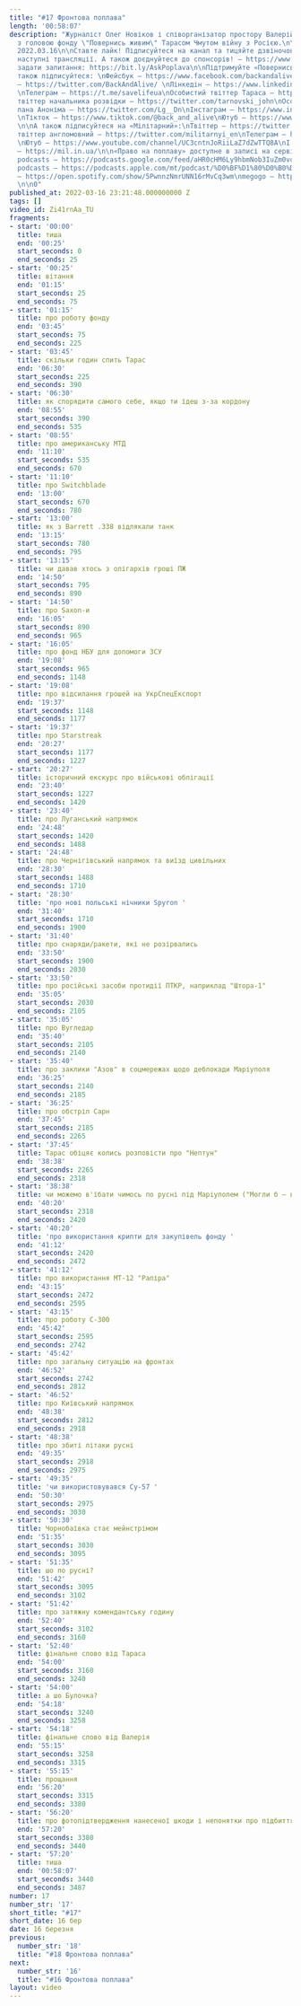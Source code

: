 ```yaml
---
title: "#17 Фронтова поплава"
length: '00:58:07'
description: "Журналіст Олег Новіков і співорганізатор простору Валерій Агєєв обговорюють
  з головою фонду \"Повернись живим\" Тарасом Чмутом війну з Росією.\n\nВипуск за
  2022.03.16\n\nСтавте лайк! Підписуйтеся на канал та тицяйте дзвіночок, щоб не пропустити
  наступні трансляції. А також доєднуйтеся до спонсорів! – https://www.youtube.com/channel/UCwCkRo2WQx_9JRWISLC47fw/join\n\n‼️Щоб
  задати запитання: https://bit.ly/AskPoplava\n\nПідтримуйте «Повернись Живим»: \nhttps://www.comebackalive.in.ua/donate\n\nА
  також підписуйтеся: \nФейсбук – https://www.facebook.com/backandalive \nТвіттер
  – https://twitter.com/BackAndAlive/ \nЛінкедін – https://www.linkedin.com/company/come-back-alive/
  \nТелеграм – https://t.me/savelifeua\nОсобистий твіттер Тараса – https://twitter.com/TarasChmut\nОсобистий
  твіттер начальника розвідки – https://twitter.com/tarnovski_john\nОсобистий твіттер
  пана Аноніма – https://twitter.com/Lg__Dn\nІнстаграм – https://www.instagram.com/savelife.in.ua/
  \nТікток – https://www.tiktok.com/@back_and_alive\nЮтуб – https://www.youtube.com/channel/UCGIa6LSAw2Cl_P-DFv2pHXQ
  \n\nА також підписуйтеся на «Мілітарний»:\nТвіттер – https://twitter.com/mil_in_ua\nТа
  твіттер англомовний – https://twitter.com/militarnyi_en\nТелеграм – https://t.me/milinua
  \nЮтуб – https://www.youtube.com/channel/UC3cntnJoRiiLaZ7dZwTTQ8A\nІ читайте сайт
  – https://mil.in.ua/\n\n«Право на поплаву» доступне в записі на сервісах: \ngoogle
  podcasts – https://podcasts.google.com/feed/aHR0cHM6Ly9hbmNob3IuZm0vcy84ODhiMzE0Yy9wb2RjYXN0L3Jzcw\napple
  podcasts – https://podcasts.apple.com/mt/podcast/%D0%BF%D1%80%D0%B0%D0%B2%D0%BE-%D0%BD%D0%B0-%D0%BF%D0%BE%D0%BF%D0%BB%D0%B0%D0%B2%D1%83/id1613491809\nspotify
  – https://open.spotify.com/show/5PwnnzNmrUNN16rMvCq3wm\nmegogo – https://megogo.page.link/tA2y
  \n\n0"
published_at: 2022-03-16 23:21:48.000000000 Z
tags: []
video_id: Zi41rnAa_TU
fragments:
- start: '00:00'
  title: тиша
  end: '00:25'
  start_seconds: 0
  end_seconds: 25
- start: '00:25'
  title: вітання
  end: '01:15'
  start_seconds: 25
  end_seconds: 75
- start: '01:15'
  title: про роботу фонду
  end: '03:45'
  start_seconds: 75
  end_seconds: 225
- start: '03:45'
  title: скільки годин спить Тарас
  end: '06:30'
  start_seconds: 225
  end_seconds: 390
- start: '06:30'
  title: як спорядити самого себе, якщо ти їдеш з-за кордону
  end: '08:55'
  start_seconds: 390
  end_seconds: 535
- start: '08:55'
  title: про американську МТД
  end: '11:10'
  start_seconds: 535
  end_seconds: 670
- start: '11:10'
  title: про Switchblade
  end: '13:00'
  start_seconds: 670
  end_seconds: 780
- start: '13:00'
  title: як з Barrett .338 відлякали танк
  end: '13:15'
  start_seconds: 780
  end_seconds: 795
- start: '13:15'
  title: чи давав хтось з олігархів гроші ПЖ
  end: '14:50'
  start_seconds: 795
  end_seconds: 890
- start: '14:50'
  title: про Saxon-и
  end: '16:05'
  start_seconds: 890
  end_seconds: 965
- start: '16:05'
  title: про фонд НБУ для допомоги ЗСУ
  end: '19:08'
  start_seconds: 965
  end_seconds: 1148
- start: '19:08'
  title: про відсилання грошей на УкрСпецЕкспорт
  end: '19:37'
  start_seconds: 1148
  end_seconds: 1177
- start: '19:37'
  title: про Starstreak
  end: '20:27'
  start_seconds: 1177
  end_seconds: 1227
- start: '20:27'
  title: історичний екскурс про військові облігації
  end: '23:40'
  start_seconds: 1227
  end_seconds: 1420
- start: '23:40'
  title: про Луганський напрямок
  end: '24:48'
  start_seconds: 1420
  end_seconds: 1488
- start: '24:48'
  title: про Чернігівський напрямок та виїзд цивільних
  end: '28:30'
  start_seconds: 1488
  end_seconds: 1710
- start: '28:30'
  title: 'про нові польські нічники Spyron '
  end: '31:40'
  start_seconds: 1710
  end_seconds: 1900
- start: '31:40'
  title: про снаряди/ракети, які не розірвались
  end: '33:50'
  start_seconds: 1900
  end_seconds: 2030
- start: '33:50'
  title: про російські засоби протидії ПТКР, наприклад "Штора-1"
  end: '35:05'
  start_seconds: 2030
  end_seconds: 2105
- start: '35:05'
  title: про Вугледар
  end: '35:40'
  start_seconds: 2105
  end_seconds: 2140
- start: '35:40'
  title: про заклики "Азов" в соцмережах щодо деблокади Маріуполя
  end: '36:25'
  start_seconds: 2140
  end_seconds: 2185
- start: '36:25'
  title: про обстріл Сарн
  end: '37:45'
  start_seconds: 2185
  end_seconds: 2265
- start: '37:45'
  title: Тарас обіцяє колись розповісти про "Нептун"
  end: '38:38'
  start_seconds: 2265
  end_seconds: 2318
- start: '38:38'
  title: чи можемо в'їбати чимось по русні під Маріуполем ("Могли б — в'їбали б")
  end: '40:20'
  start_seconds: 2318
  end_seconds: 2420
- start: '40:20'
  title: 'про використання крипти для закупівель фонду '
  end: '41:12'
  start_seconds: 2420
  end_seconds: 2472
- start: '41:12'
  title: про використання МТ-12 "Рапіра"
  end: '43:15'
  start_seconds: 2472
  end_seconds: 2595
- start: '43:15'
  title: про роботу С-300
  end: '45:42'
  start_seconds: 2595
  end_seconds: 2742
- start: '45:42'
  title: про загальну ситуацію на фронтах
  end: '46:52'
  start_seconds: 2742
  end_seconds: 2812
- start: '46:52'
  title: про Київський напрямок
  end: '48:38'
  start_seconds: 2812
  end_seconds: 2918
- start: '48:38'
  title: про збиті літаки русні
  end: '49:35'
  start_seconds: 2918
  end_seconds: 2975
- start: '49:35'
  title: 'чи використовувався Су-57 '
  end: '50:30'
  start_seconds: 2975
  end_seconds: 3030
- start: '50:30'
  title: Чорнобаївка стає мейнстрімом
  end: '51:35'
  start_seconds: 3030
  end_seconds: 3095
- start: '51:35'
  title: шо по русні?
  end: '51:42'
  start_seconds: 3095
  end_seconds: 3102
- start: '51:42'
  title: про затяжну комендантську годину
  end: '52:40'
  start_seconds: 3102
  end_seconds: 3160
- start: '52:40'
  title: фінальне слово від Тараса
  end: '54:00'
  start_seconds: 3160
  end_seconds: 3240
- start: '54:00'
  title: а шо Булочка?
  end: '54:18'
  start_seconds: 3240
  end_seconds: 3258
- start: '54:18'
  title: фінальне слово від Валерія
  end: '55:15'
  start_seconds: 3258
  end_seconds: 3315
- start: '55:15'
  title: прощання
  end: '56:20'
  start_seconds: 3315
  end_seconds: 3380
- start: '56:20'
  title: про фотопідтвердження нанесеної шкоди і непонятки про підбиття "Бикова"
  end: '57:20'
  start_seconds: 3380
  end_seconds: 3440
- start: '57:20'
  title: тиша
  end: '00:58:07'
  start_seconds: 3440
  end_seconds: 3487
number: 17
number_str: '17'
short_title: "#17"
short_date: 16 бер
date: 16 березня
previous:
  number_str: '18'
  title: "#18 Фронтова поплава"
next:
  number_str: '16'
  title: "#16 Фронтова поплава"
layout: video
---
```


